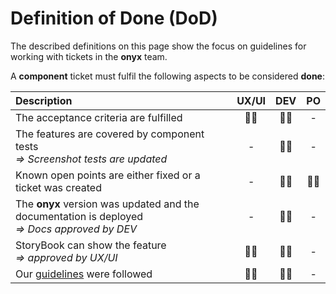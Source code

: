 # Definition of Done (DoD)

The described definitions on this page show the focus on guidelines for working with tickets in the **onyx** team.

A **component** ticket must fulfil the following aspects to be considered **done**:

| Description                                                                                          | UX/UI | DEV | PO  |
| :--------------------------------------------------------------------------------------------------- | :---: | :-: | :-: |
| The acceptance criteria are fulfilled                                                                |  🧑‍🎨   | 🧑‍💻  |  -  |
| The features are covered by component tests <br> _=> Screenshot tests are updated_                   |   -   | 🧑‍💻  |  -  |
| Known open points are either fixed or a ticket was created                                           |   -   | 🧑‍💻  | 🧑‍💼  |
| The **onyx** version was updated and the documentation is deployed <br> _=> Docs approved by DEV_    |   -   | 🧑‍💻  |  -  |
| StoryBook can show the feature <br> _=> approved by UX/UI_                                           |  🧑‍🎨   | 🧑‍💻  |  -  |
| Our [guidelines](https://github.com/SchwarzIT/onyx/wiki/Technical-Vision-&-Guidelines) were followed |  🧑‍🎨   | 🧑‍💻  |  -  |
